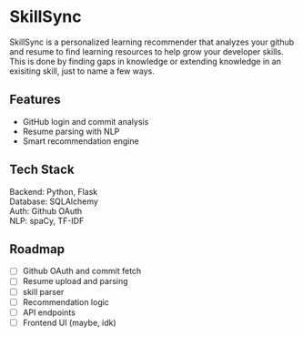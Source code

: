 # SkillSync

SkillSync is a personalized learning recommender that analyzes your github and resume to find learning resources to help grow your developer skills. This is done by finding gaps in knowledge or extending knowledge in an exisiting skill, just to name a few ways. 

## Features
- GitHub login and commit analysis
- Resume parsing with NLP
- Smart recommendation engine

## Tech Stack
Backend: Python, Flask\
Database: SQLAlchemy\
Auth: Github OAuth\
NLP: spaCy, TF-IDF

## Roadmap
- [ ] Github OAuth and commit fetch
- [ ] Resume upload and parsing
- [ ] skill parser
- [ ] Recommendation logic
- [ ] API endpoints
- [ ] Frontend UI (maybe, idk)
